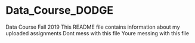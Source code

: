 # Data_Course_DODGE
Data Course Fall 2019 
This README file contains information about my uploaded assignments
Dont mess with this file
Youre messing with this file 

